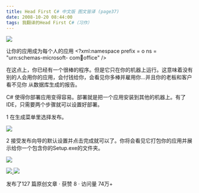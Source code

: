 ```yaml
---
title: Head First C# 中文版 图文皆译 (page37)
date: 2008-10-20 08:44:00
tags: 我翻译的Head First C#（习作）
---
```

![](https://p-blog.csdn.net/images/p_blog_csdn_net/cuipengfei1/EntryImages/20081020/%E6%88%AA%E5%9B%BE00.jpg)

让你的应用成为每个人的应用  <?xml:namespace prefix = o ns = "urn:schemas-microsoft-
com:office:office" />

在这点上，你已经有一个很棒的程序。但是它只在你的机器上运行。这意味着没有别的人会用你的应用，会付钱给你，会看见你多棒并雇用你...并且你的老板和客户看不见你
从数据库生成的报告。

C#  使得你部署应用变得容易。部署就是把一个应用安装到其他的机器上。有了IDE，只需要两个步骤就可以设置好部署。

1  在生成菜单里选择发布。

![](https://p-blog.csdn.net/images/p_blog_csdn_net/cuipengfei1/EntryImages/20081020/%E6%88%AA%E5%9B%BE01.jpg)

2  接受发布向导的默认设置并点击完成就可以了。你将会看见它打包你的应用并展示给你一个包含你的Setup.exe的文件夹。

![](https://p-blog.csdn.net/images/p_blog_csdn_net/cuipengfei1/EntryImages/20081020/%E6%88%AA%E5%9B%BE02.jpg)



[ ![](https://profile.csdnimg.cn/5/2/5/3_cuipengfei1)
![](https://g.csdnimg.cn/static/user-reg-year/1x/11.png)
](https://blog.csdn.net/cuipengfei1)



发布了127 篇原创文章  ·  获赞 8  ·  访问量 74万+

